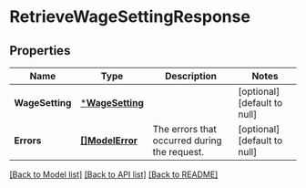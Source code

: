 # RetrieveWageSettingResponse

## Properties

 Name            | Type                               | Description                                  | Notes                        
-----------------|------------------------------------|----------------------------------------------|------------------------------
 **WageSetting** | [***WageSetting**](WageSetting.md) |                                              | [optional] [default to null] 
 **Errors**      | [**[]ModelError**](Error.md)       | The errors that occurred during the request. | [optional] [default to null] 

[[Back to Model list]](../README.md#documentation-for-models) [[Back to API list]](../README.md#documentation-for-api-endpoints) [[Back to README]](../README.md)

